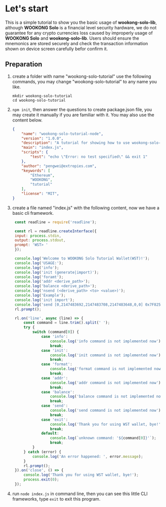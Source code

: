 # Let's start

This is a simple tutorial to show you the basic usage of **wookong-solo-lib**, although **WOOKONG Solo** is a financial level security hardware, we do not guarantee for any crypto currencies loss caused by improperly usage of **WOOKONG Solo** and **wookong-solo-lib**. Users should ensure the mnemonics are stored securely and check the transaction information shown on device screen carefully befor confirm it.

## Preparation


1. create a folder with name "wookong-solo-tutorial" use the following commands, you may change "wookong-solo-tutorial" to any name you like. 
   
   ```shell
   mkdir wookong-solo-tutorial
   cd wookong-solo-tutorial
   ```

2. `npm init`, then answer the questions to create package.json file, you may create it manually if you are familiar with it. You may also use the content below.
    ```json
    {
        "name": "wookong-solo-tutorial-node",
        "version": "1.0.0",
        "description": "A tutorial for showing how to use wookong-solo-lib",
        "main": "index.js",
        "scripts": {
            "test": "echo \"Error: no test specified\" && exit 1"
        },
        "author": "pengwei@extropies.com",
        "keywords": [
            "Ethereum",
            "WOOKONG",
            "tutorial"
        ],
        "license": "MIT",
    }
    ```

3. create a file named "index.js" with the following content, now we have a basic cli framework.
   
   ```js
    const readline = require('readline');

    const rl = readline.createInterface({
    input: process.stdin,
    output: process.stdout,
    prompt: 'WST> '
    });

    console.log('Welcome to WOOKONG Solo Tutorial Wallet(WST)!');
    console.log('USAGE:');
    console.log('info');
    console.log('init (generate|import)');
    console.log('foramt');
    console.log('addr <derive_path>');
    console.log('balance <derive_path>');
    console.log('nsend (<derive_path> <to> <value>)');
    console.log('Example');
    console.log('init import');
    console.log('send [0,2147483692,2147483708,2147483648,0,0] 0x7F825230F5F2A26523999c98e0E3f7E2697085A9 0.00001');
    rl.prompt();

    rl.on('line', async (line) => {
        const command = line.trim().split(' ');
        try {
            switch (command[0]) {
                case 'info':
                    console.log('info command is not implemented now');
                    break;
                case 'init':
                    console.log('init command is not implemented now');
                    break;
                case 'format':
                    console.log('format command is not implemented now');
                    break;
                case 'addr':
                    console.log('addr command is not implemented now');
                    break;
                case 'balance':
                    console.log('balance command is not implemented now');
                    break;
                case 'send':
                    console.log('send command is not implemented now');
                    break;
                case 'exit':
                    console.log('Thank you for using WST wallet, bye!');
                    break;
                default:
                    console.log(`unknown command: '${command[0]}'`);
                    break;
            }
        } catch (error) {
            console.log('An error happened: ', error.message);
        }
        rl.prompt();
    }).on('close', () => {
        console.log('Thank you for using WST wallet, bye!');
        process.exit(0);
    });
   ```

4. run `node index.js` in command line, then you can see this little CLI frameworks, type `exit` to exit this program.
